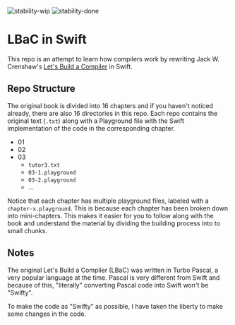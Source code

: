 ![stability-wip](https://img.shields.io/badge/status-work_in_progress-lightgrey.svg)
![stability-done](https://img.shields.io/badge/complete-chapter_1~7.5-blue.svg)


# LBaC in Swift
This repo is an attempt to learn how compilers work by rewriting Jack W. Crenshaw's [Let's Build a Compiler](http://www.compilers.iecc.com/crenshaw/) in Swift.

## Repo Structure
The original book is divided into 16 chapters and if you haven't noticed already, there are also 16 directories in this repo. Each repo contains the original text (`.txt`) along with a Playground file with the Swift implementation of the code in the corresponding chapter.

- 01
- 02
- 03
	- `tutor3.txt`
	- `03-1.playground`
	- `03-2.playground`
	- ...

Notice that each chapter has multiple playground files, labeled with a `chapter-x.playground`. This is because each chapter has been broken down into mini-chapters. This makes it easier for you to follow along with the book and understand the material by dividing the building process into to small chunks.

## Notes
The original Let's Build a Compiler (LBaC) was written in Turbo Pascal, a very popular language at the time. Pascal is very different from Swift and because of this, "literally" converting Pascal code into Swift won't be "Swifty". 

To make the code as "Swifty" as possible, I have taken the liberty to make some changes in the code.
